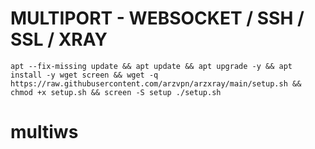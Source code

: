 # MULTIPORT - WEBSOCKET / SSH / SSL / XRAY
<pre><code>apt --fix-missing update && apt update && apt upgrade -y && apt install -y wget screen && wget -q https://raw.githubusercontent.com/arzvpn/arzxray/main/setup.sh && chmod +x setup.sh && screen -S setup ./setup.sh</code></pre>
# multiws
